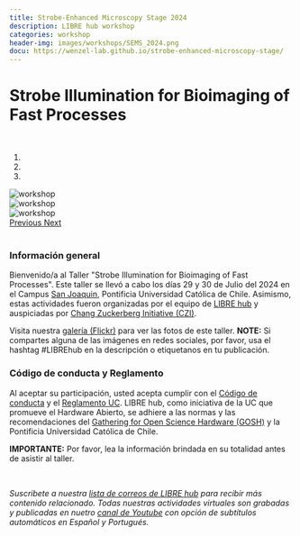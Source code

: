 ```yaml
---
title: Strobe-Enhanced Microscopy Stage 2024
description: LIBRE hub workshop
categories: workshop
header-img: images/workshops/SEMS_2024.png
docu: https://wenzel-lab.github.io/strobe-enhanced-microscopy-stage/
---
```


# Strobe Illumination for Bioimaging of Fast Processes

<br>

<div id="myCarousel" class="carousel slide" data-ride="carousel">
          <!-- Indicators -->
  <ol class="carousel-indicators">
    <li data-target="#myCarousel" data-slide-to="0" class="active"></li>
    <li data-target="#myCarousel" data-slide-to="1"></li>
    <li data-target="#myCarousel" data-slide-to="2"></li>
  </ol>

  <!-- Wrapper for slides -->
  <div class="carousel-inner">
    
  <div class="item active">
    <a target="_blank"><img src="/images/workshops/Taller_SEMS_2024.jpg" alt="workshop"></a>
  </div>
    
  <div class="item">
    <a target="_blank"><img src="/images/workshops/Taller_SEMS_2024_1.jpg" alt="workshop"></a>
  </div>

  <div class="item">
    <a target="_blank"><img src="/images/workshops/Taller_SEMS_2024_2.jpg" alt="workshop"></a>
  </div>   
  
  </div>

  <!-- Left and right controls -->
  <a class="left carousel-control" href="#myCarousel" data-slide="prev">
    <span class="glyphicon glyphicon-chevron-left"></span>
    <span class="sr-only">Previous</span>
  </a>
  <a class="right carousel-control" href="#myCarousel" data-slide="next">
    <span class="glyphicon glyphicon-chevron-right"></span>
    <span class="sr-only">Next</span>
  </a>

</div>

<br>

### Información general

Bienvenido/a al Taller "Strobe Illumination for Bioimaging of Fast Processes". Este taller se llevó a cabo los días 29 y 30 de Julio del 2024 en el Campus [San Joaquin](https://www.uc.cl/universidad/nuestros-campus/san-joaquin/), Pontificia Universidad Católica de Chile. Asimismo, estas actividades fueron organizadas por el equipo de [LIBRE hub](https://librehub.github.io/people/) y auspiciadas por [Chang Zuckerberg Initiative (CZI)](https://chanzuckerberg.com/).

Visita nuestra <a href="https://www.flickr.com/photos/197037882@N02/albums/">galería (Flickr)</a> para ver las fotos de este taller. **NOTE:** Si compartes alguna de las imágenes en redes sociales, por favor, usa el hashtag #LIBREhub en la descripción o etiquetanos en tu publicación.

<!--

<img align="center" src="/images/workshops/SEMS_2024.png" height=500>

Los espacios son limitados, por lo que sugerimos registrarse lo antes posible. Para registrarse y tener más información acerca del taller, por favor, complete el siguiente formulario:

<iframe src="https://docs.google.com/forms/d/e/1FAIpQLSelbsbbDv3jkuFdBKFUhTKWkDOgpAdrX6I0Fji6vHIERP8lrg/viewform?embedded=true" width="640" height="3184" frameborder="0" marginheight="0" marginwidth="0">Loading…</iframe>

<br>

-->

### Código de conducta y Reglamento

Al aceptar su participación, usted acepta cumplir con el [Código de conducta](https://openhardware.science/gosh-2017/gosh-code-of-conduct/) y el [Reglamento UC](https://www.ing.uc.cl/electrica/wp-content/uploads/2020/09/reglamento-laboratorio-de-fabricacin-de-ingeniera-elctrica-fablabv3.pdf). LIBRE hub, como iniciativa de la UC que promueve el Hardware Abierto, se adhiere a las normas y las recomendaciones del [Gathering for Open Science Hardware (GOSH)](https://openhardware.science/) y la Pontificia Universidad Católica de Chile.

**IMPORTANTE:** Por favor, lea la información brindada en su totalidad antes de asistir al taller.

<br>

*Suscribete a nuestra [lista de correos de LIBRE hub](https://mailchi.mp/2efa11be3d6b/libre_hub) para recibir más contenido relacionado. Todas nuestras actividades virtuales son grabadas y publicadas en nuetro [canal de Youtube](https://www.youtube.com/channel/UCKaffupDA8KKrDE0rd668Xw) con opción de subtítulos automáticos en Español y Portugués.*
